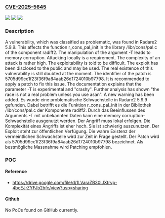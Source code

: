 ### [CVE-2025-5645](https://cve.mitre.org/cgi-bin/cvename.cgi?name=CVE-2025-5645)
![](https://img.shields.io/static/v1?label=Product&message=Radare2&color=blue)
![](https://img.shields.io/static/v1?label=Version&message=5.9.9%20&color=brightgreen)
![](https://img.shields.io/static/v1?label=Vulnerability&message=Memory%20Corruption&color=brightgreen)

### Description

A vulnerability, which was classified as problematic, was found in Radare2 5.9.9. This affects the function r_cons_pal_init in the library /libr/cons/pal.c of the component radiff2. The manipulation of the argument -T leads to memory corruption. Attacking locally is a requirement. The complexity of an attack is rather high. The exploitability is told to be difficult. The exploit has been disclosed to the public and may be used. The real existence of this vulnerability is still doubted at the moment. The identifier of the patch is 5705d99cc1f23f36f9a84aab26d1724010b97798. It is recommended to apply a patch to fix this issue. The documentation explains that the parameter -T is experimental and "crashy". Further analysis has shown "the race is not a real problem unless you use asan". A new warning has been added.
Es wurde eine problematische Schwachstelle in Radare2 5.9.9 gefunden. Dabei betrifft es die Funktion r_cons_pal_init in der Bibliothek /libr/cons/pal.c der Komponente radiff2. Durch das Beeinflussen des Arguments -T mit unbekannten Daten kann eine memory corruption-Schwachstelle ausgenutzt werden. Der Angriff muss lokal erfolgen. Die Komplexität eines Angriffs ist eher hoch. Sie ist schwierig auszunutzen. Der Exploit steht zur öffentlichen Verfügung. Die wahre Existenz der vermeintlichen Schwachstelle wird zur Zeit in Frage gestellt. Der Patch wird als 5705d99cc1f23f36f9a84aab26d1724010b97798 bezeichnet. Als bestmögliche Massnahme wird Patching empfohlen.

### POC

#### Reference
- https://drive.google.com/file/d/1LVaraZB30lJXtrvp-4bcEJrZYFJb2bfc/view?usp=sharing

#### Github
No PoCs found on GitHub currently.

